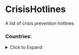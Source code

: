 # CrisisHotlines
A list of crisis prevention hotlines

### Countries:

<details>
  <summary>Click to Expand</summary>
  <br>

- [x] Afghanistan
- [x] Albania
- [x] Algeria
- [x] Andorra
- [x] Angola
- [x] Antigua and Barbuda
- [x] Argentina
- [x] Armenia
- [x] Australia
- [x] Austria
- [x] Azerbaijan
- [x] Bahamas
- [x] Bahrain
- [x] Bangladesh
- [x] Barbados
- [x] Belarus
- [x] Belgium
- [x] Belize
- [x] Benin
- [x] Bhutan
- [x] Bolivia
- [x] Bosnia and Herzegovina
- [x] Botswana
- [x] Brazil
- [x] Brunei
- [x] Bulgaria
- [x] Burkina Faso
- [x] Burundi
- [x] Cambodia
- [x] Cameroon
- [x] Canada
- [x] Cape Verde
- [x] Central African Republic
- [x] Chad
- [x] Chile
- [x] China
- [x] Colombia
- [x] Comoros
- [x] Congo
- [x] Costa Rica
- [x] Croatia
- [x] Cuba
- [x] Cyprus
- [x] Czech Republic
- [x] Denmark
- [x] Djibouti
- [x] Dominica
- [x] Dominican Republic
- [x] East Timor
- [x] Ecuador
- [x] Egypt
- [x] El Salvador
- [x] Equatorial Guinea
- [x] Eritrea
- [x] Estonia
- [x] Eswatini
- [x] Ethiopia
- [x] Fiji
- [x] Finland
- [x] France
- [x] Gabon
- [x] Gambia
- [x] Georgia
- [x] Germany
- [x] Ghana
- [x] Greece
- [x] Grenada
- [x] Guatemala
- [x] Guinea
- [x] Guinea-Bissau
- [x] Guyana
- [x] Haiti
- [x] Honduras
- [x] Hungary
- [x] Iceland
- [x] India
- [x] Indonesia
- [x] Iran
- [x] Iraq
- [x] Ireland
- [x] Israel
- [x] Italy
- [x] Ivory Coast
- [x] Jamaica
- [x] Japan
- [x] Jordan
- [x] Kazakhstan
- [x] Kenya
- [x] Kiribati
- [x] Kosovo
- [x] Kuwait
- [x] Kyrgyzstan
- [x] Laos
- [x] Latvia
- [x] Lebanon
- [x] Lesotho
- [x] Liberia
- [x] Libya
- [x] Liechtenstein
- [x] Lithuania
- [x] Luxembourg
- [x] Madagascar
- [x] Malawi
- [x] Malaysia
- [x] Maldives
- [x] Mali
- [x] Malta
- [x] Marshall Islands
- [x] Mauritania
- [x] Mauritius
- [x] Mexico
- [x] Micronesia
- [x] Moldova
- [x] Monaco
- [x] Mongolia
- [x] Montenegro
- [x] Morocco
- [x] Mozambique
- [x] Myanmar
- [x] Namibia
- [x] Nauru
- [x] Nepal
- [x] Netherlands
- [x] New Zealand
- [x] Nicaragua
- [x] Niger
- [x] Nigeria
- [x] North Korea
- [x] North Macedonia
- [x] Norway
- [x] Oman
- [x] Pakistan
- [x] Palau
- [x] Panama
- [x] Papua New Guinea
- [x] Paraguay
- [x] Peru
- [x] Philippines
- [x] Poland
- [x] Portugal
- [x] Qatar
- [x] Romania
- [x] Russia
- [x] Rwanda
- [x] Saint Kitts and Nevis
- [x] Saint Lucia
- [x] Saint Vincent and the Grenadines
- [x] Samoa
- [x] San Marino
- [x] Sao Tome and Principe
- [x] Saudi Arabia
- [x] Senegal
- [x] Serbia
- [x] Seychelles
- [x] Sierra Leone
- [x] Singapore
- [x] Slovakia
- [x] Slovenia
- [x] Solomon Islands
- [x] Somalia
- [x] South Africa
- [x] South Korea
- [x] South Sudan
- [x] Spain
- [x] Sri Lanka
- [x] Sudan
- [x] Suriname
- [x] Sweden
- [x] Switzerland
- [x] Syria
- [x] Taiwan
- [x] Tajikistan
- [x] Tanzania
- [x] Thailand
- [x] Togo
- [x] Tonga
- [x] Trinidad and Tobago
- [x] Tunisia
- [x] Turkey
- [x] Turkmenistan
- [x] Tuvalu
- [x] Uganda
- [x] Ukraine
- [x] United Arab Emirates
- [x] United Kingdom
- [x] United States
- [x] Uruguay
- [x] Uzbekistan
- [x] Vanuatu
- [x] Vatican City
- [x] Venezuela
- [x] Vietnam
- [x] Yemen
- [x] Zambia
- [x] Zimbabwe

</details>

